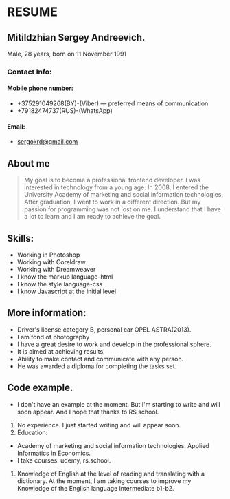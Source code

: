 # RESUME 
## Mitildzhian Sergey Andreevich. 
Male, 28 years, born on 11 November 1991
### Contact Info: 
#### Mobile phone number: 
* +375291049268(BY)-(Viber) — preferred means of communication
* +79182474737(RUS)-(WhatsApp) 
#### Email: 
* sergokrd@gmail.com 
## About me
> My goal is to become a professional frontend developer. I was interested in technology from a young age. In 2008, I entered the University Academy of marketing and social information technologies. After graduation, I went to work in a different direction. But my passion for programming was not lost on me. I understand that I have a lot to learn and I am ready to achieve the goal.
## Skills:
 * Working in Photoshop
 * Working with Coreldraw
 * Working with Dreamweaver
 * I know the markup language-html
 * I know the style language-css
 * I know Javascript at the initial level
## More information:
  * Driver's license category B, personal car OPEL ASTRA(2013).
  * I am fond of photography
  * I have a great desire to work and develop in the professional sphere.
  * It is aimed at achieving results.
  * Ability to make contact and communicate with any person.
  * He was awarded a diploma for completing the tasks set.
## Code example.
 * I don't have an example at the moment. But I'm starting to write and will soon appear. And I hope that thanks to RS school.
1. No experience. I just started writing and will appear soon.
1. Education: 
 * Academy of marketing and social information technologies. Applied Informatics in Economics.
 * I take courses: udemy, rs.school.
1. Knowledge of English at the level of reading and translating with a dictionary. At the moment, I am taking courses to improve my Knowledge of the English language intermediate b1-b2.